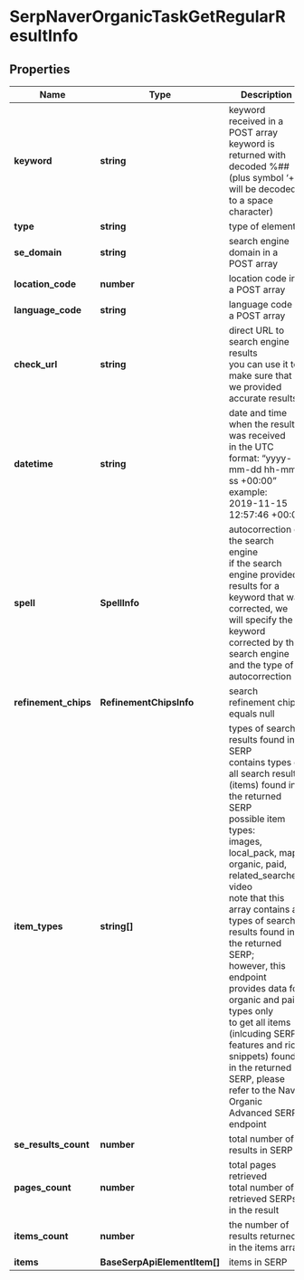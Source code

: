 # SerpNaverOrganicTaskGetRegularResultInfo

## Properties

| Name | Type | Description | Notes |
|------------ | ------------- | ------------- | -------------|
**keyword** | **string** | keyword received in a POST array<br>keyword is returned with decoded %## (plus symbol ‘+’ will be decoded to a space character) |[optional]|
**type** | **string** | type of element |[optional]|
**se_domain** | **string** | search engine domain in a POST array |[optional]|
**location_code** | **number** | location code in a POST array |[optional]|
**language_code** | **string** | language code in a POST array |[optional]|
**check_url** | **string** | direct URL to search engine results<br>you can use it to make sure that we provided accurate results |[optional]|
**datetime** | **string** | date and time when the result was received<br>in the UTC format: “yyyy-mm-dd hh-mm-ss +00:00”<br>example:<br>2019-11-15 12:57:46 +00:00 |[optional]|
**spell** | **SpellInfo** | autocorrection of the search engine<br>if the search engine provided results for a keyword that was corrected, we will specify the keyword corrected by the search engine and the type of autocorrection |[optional]|
**refinement_chips** | **RefinementChipsInfo** | search refinement chips<br>equals null |[optional]|
**item_types** | **string[]** | types of search results found in SERP<br>contains types of all search results (items) found in the returned SERP<br>possible item types:<br>images, local_pack, map, organic, paid, related_searches, video<br>note that this array contains all types of search results found in the returned SERP;<br>however, this endpoint provides data for organic and paid types only<br>to get all items (inlcuding SERP features and rich snippets) found in the returned SERP, please refer to the Naver Organiс Advanced SERP endpoint |[optional]|
**se_results_count** | **number** | total number of results in SERP |[optional]|
**pages_count** | **number** | total pages retrieved<br>total number of retrieved SERPs in the result |[optional]|
**items_count** | **number** | the number of results returned in the items array |[optional]|
**items** | **BaseSerpApiElementItem[]** | items in SERP |[optional]|